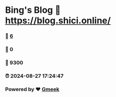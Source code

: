 # Bing's Blog :link: https://blog.shici.online/ 
### :page_facing_up: [6](https://blog.shici.online//tag.html) 
### :speech_balloon: 0 
### :hibiscus: 9300 
### :alarm_clock: 2024-08-27 17:24:47 
### Powered by :heart: [Gmeek](https://github.com/Meekdai/Gmeek)
